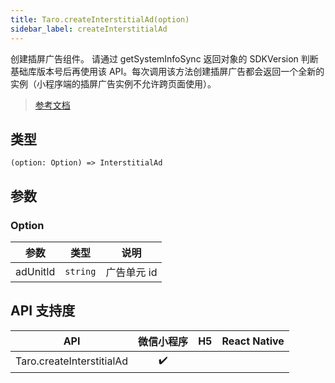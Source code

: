 ```yaml
---
title: Taro.createInterstitialAd(option)
sidebar_label: createInterstitialAd
---
```


创建插屏广告组件。
请通过 getSystemInfoSync 返回对象的 SDKVersion 判断基础库版本号后再使用该 API。每次调用该方法创建插屏广告都会返回一个全新的实例（小程序端的插屏广告实例不允许跨页面使用）。

> [参考文档](https://developers.weixin.qq.com/miniprogram/dev/api/ad/wx.createInterstitialAd.html)

## 类型

```tsx
(option: Option) => InterstitialAd
```

## 参数

### Option

<table>
  <thead>
    <tr>
      <th>参数</th>
      <th>类型</th>
      <th>说明</th>
    </tr>
  </thead>
  <tbody>
    <tr>
      <td>adUnitId</td>
      <td><code>string</code></td>
      <td>广告单元 id</td>
    </tr>
  </tbody>
</table>

## API 支持度

| API | 微信小程序 | H5 | React Native |
| :---: | :---: | :---: | :---: |
| Taro.createInterstitialAd | ✔️ |  |  |
